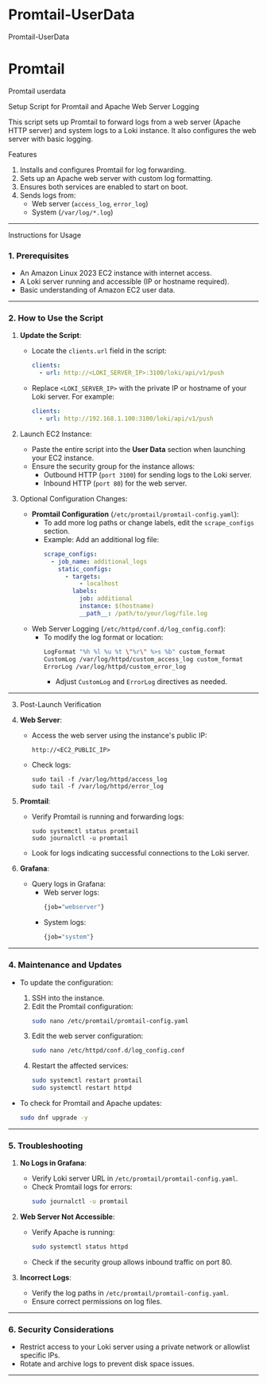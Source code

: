 # Promtail-UserData
Promtail-UserData

# Promtail
Promtail userdata




Setup Script for Promtail and Apache Web Server Logging

This script sets up Promtail to forward logs from a web server (Apache HTTP server) and system logs to a Loki instance. It also configures the web server with basic logging.

Features
1. Installs and configures Promtail for log forwarding.
2. Sets up an Apache web server with custom log formatting.
3. Ensures both services are enabled to start on boot.
4. Sends logs from:
   - Web server (`access_log`, `error_log`)
   - System (`/var/log/*.log`)

---

Instructions for Usage

### 1. Prerequisites
- An Amazon Linux 2023 EC2 instance with internet access.
- A Loki server running and accessible (IP or hostname required).
- Basic understanding of Amazon EC2 user data.

---

### 2. How to Use the Script
1. **Update the Script**:
   - Locate the `clients.url` field in the script:
     ```yaml
     clients:
       - url: http://<LOKI_SERVER_IP>:3100/loki/api/v1/push
     ```
   - Replace `<LOKI_SERVER_IP>` with the private IP or hostname of your Loki server. For example:
     ```yaml
     clients:
       - url: http://192.168.1.100:3100/loki/api/v1/push
     ```

2. Launch EC2 Instance:
   - Paste the entire script into the **User Data** section when launching your EC2 instance.
   - Ensure the security group for the instance allows:
     - Outbound HTTP (`port 3100`) for sending logs to the Loki server.
     - Inbound HTTP (`port 80`) for the web server.

3. Optional Configuration Changes:
   - **Promtail Configuration** (`/etc/promtail/promtail-config.yaml`):
     - To add more log paths or change labels, edit the `scrape_configs` section.
     - Example: Add an additional log file:
       ```yaml
       scrape_configs:
         - job_name: additional_logs
           static_configs:
             - targets:
                 - localhost
               labels:
                 job: additional
                 instance: $(hostname)
                 __path__: /path/to/your/log/file.log
       ```
   - Web Server Logging (`/etc/httpd/conf.d/log_config.conf`):
     - To modify the log format or location:
       ```bash
       LogFormat "%h %l %u %t \"%r\" %>s %b" custom_format
       CustomLog /var/log/httpd/custom_access_log custom_format
       ErrorLog /var/log/httpd/custom_error_log
       ```
       - Adjust `CustomLog` and `ErrorLog` directives as needed.

---

 3. Post-Launch Verification
1. **Web Server**:
   - Access the web server using the instance's public IP:
     ```
     http://<EC2_PUBLIC_IP>
     ```
   - Check logs:
     ```
     sudo tail -f /var/log/httpd/access_log
     sudo tail -f /var/log/httpd/error_log
     ```

2. **Promtail**:
   - Verify Promtail is running and forwarding logs:
     ```
     sudo systemctl status promtail
     sudo journalctl -u promtail
     ```
   - Look for logs indicating successful connections to the Loki server.

3. **Grafana**:
   - Query logs in Grafana:
     - Web server logs:
       ```bash
       {job="webserver"}
       ```
     - System logs:
       ```bash
       {job="system"}
       ```

---

### **4. Maintenance and Updates**
- To update the configuration:
  1. SSH into the instance.
  2. Edit the Promtail configuration:
     ```bash
     sudo nano /etc/promtail/promtail-config.yaml
     ```
  3. Edit the web server configuration:
     ```bash
     sudo nano /etc/httpd/conf.d/log_config.conf
     ```
  4. Restart the affected services:
     ```bash
     sudo systemctl restart promtail
     sudo systemctl restart httpd
     ```

- To check for Promtail and Apache updates:
  ```bash
  sudo dnf upgrade -y
  ```

---

### **5. Troubleshooting**
1. **No Logs in Grafana**:
   - Verify Loki server URL in `/etc/promtail/promtail-config.yaml`.
   - Check Promtail logs for errors:
     ```bash
     sudo journalctl -u promtail
     ```

2. **Web Server Not Accessible**:
   - Verify Apache is running:
     ```bash
     sudo systemctl status httpd
     ```
   - Check if the security group allows inbound traffic on port 80.

3. **Incorrect Logs**:
   - Verify the log paths in `/etc/promtail/promtail-config.yaml`.
   - Ensure correct permissions on log files.

---

### **6. Security Considerations**
- Restrict access to your Loki server using a private network or allowlist specific IPs.
- Rotate and archive logs to prevent disk space issues.

---
